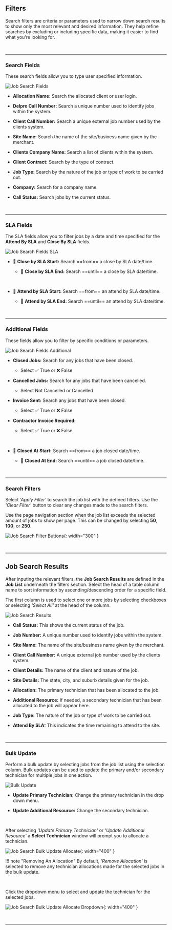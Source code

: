 ## Filters

Search filters are criteria or parameters used to narrow down search results to show only the most relevant and desired information. They help refine searches by excluding or including specific data, making it easier to find what you're looking for.

<br>
<hr>

### Search Fields

These search fields allow you to type user specified information.

![Job Search Fields](img/job_search_fields.JPG)

- **Allocation Name:** Search the allocated client or user login.

- **Delpro Call Number:** Search a unique number used to identify jobs within the system.

- **Client Call Number:** Search a unique external job number used by the clients system.

- **Site Name:** Search the name of the site/business name given by the merchant.

- **Clients Company Name:** Search a list of clients within the system.

- **Client Contract:** Search by the type of contract.

- **Job Type:** Search by the nature of the job or type of work to be carried out.

- **Company:** Search for a company name.

- **Call Status:** Search jobs by the current status.

<br>
<hr>

### SLA Fields

The SLA fields allow you to filter jobs by a date and time specified for the **Attend By SLA** and **Close By SLA** fields.

![Job Search Fields SLA](img/job_search_fields_sla.JPG)

- :calendar: **Close by SLA Start:** Search ==from== a close by SLA date/time.

    - :calendar: **Close by SLA End:** Search ==until== a close by SLA date/time.

<br>

- :calendar: **Attend by SLA Start:** Search ==from== an attend by SLA date/time.

    - :calendar: **Attend by SLA End:** Search ==until== an attend by SLA date/time.

<br>
<hr>

### Additional Fields

These fields allow you to filter by specific conditions or parameters.

![Job Search Fields Additional](img/job_search_fields_additonal.JPG)

- **Closed Jobs:** Search for any jobs that have been closed.

    +   Select ✅ True or ❌ False

- **Cancelled Jobs:** Search for any jobs that have been cancelled.

    +   Select Not Cancelled or Cancelled

- **Invoice Sent:** Search any jobs that have been closed.

    +   Select ✅ True or ❌ False

- **Contractor Invoice Required:**

    +   Select ✅ True or ❌ False

<br>

- :calendar: **Closed At Start:** Search ==from== a job closed date/time.

    - :calendar: **Closed At End:** Search ==until== a job closed date/time.

<br>
<hr>

### Search Filters

Select *'Apply Filter'* to search the job list with the defined filters. Use the *'Clear Filter'* button to clear any changes made to the search filters.

Use the page navigation section when the job list exceeds the selected amount of jobs to show per page. This can be changed by selecting **50**, **100**, or **250**.

![Job Search Filter Buttons](img/job_search_filter_buttons.JPG){: width="300" }

<br>
<hr>

## Job Search Results

After inputing the relevant filters, the **Job Search Results** are defined in the **Job List** underneath the filters section. Select the head of a table column name to sort information by ascending/descending order for a specific field. 

The first column is used to select one or more jobs by selecting checkboxes or selecting *'Select All'* at the head of the column.

![Job Search Results](img/job_search_results.JPG)

- **Call Status:** This shows the current status of the job.

- **Job Number:** A unique number used to identify jobs within the system.

- **Site Name:** The name of the site/business name given by the merchant.

- **Client Call Number:** A unique external job number used by the clients system.

- **Client Details:** The name of the client and nature of the job.

- **Site Details:** The state, city, and suburb details given for the job.

- **Allocation:** The primary technician that has been allocated to the job.

- **Additional Resource:** If needed, a secondary technician that has been allocated to the job will appear here.

- **Job Type:** The nature of the job or type of work to be carried out.

- **Attend By SLA:** This indicates the time remaining to attend to the site.

<br>
<hr>

### Bulk Update

Perform a bulk update by selecting jobs from the job list using the selection column. Bulk updates can be used to update the primary and/or secondary technician for multiple jobs in one action.

![Bulk Update](img/job_search_bulk_update.JPG)

- **Update Primary Technician:** Change the primary technician in the drop down menu.

- **Update Additional Resource:** Change the secondary technician.

<br>

After selecting *'Update Primary Technician'* or *'Update Additional Resource'* a **Select Technician** window will prompt you to allocate a technician.

![Job Search Bulk Update Allocate](img/job_search_bulk_update_allocate.JPG){: width="400" }

!!! note "Removing An Allocation"
    By default, *'Remove Allocation'* is selected to remove any technician allocations made for the selected jobs in the bulk update.

<br>

Click the dropdown menu to select and update the technician for the selected jobs.

![Job Search Bulk Update Allocate Dropdown](img/job_search_bulk_update_allocate_dropdown.JPG){: width="400" }

<br>
<hr>

